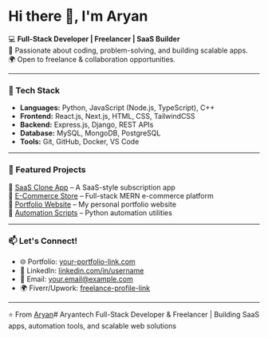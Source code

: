 # Hi there 👋, I'm Aryan  

💻 **Full-Stack Developer | Freelancer | SaaS Builder**  
🚀 Passionate about coding, problem-solving, and building scalable apps.  
🌍 Open to freelance & collaboration opportunities.  

---

### 🔧 Tech Stack
- **Languages:** Python, JavaScript (Node.js, TypeScript), C++  
- **Frontend:** React.js, Next.js, HTML, CSS, TailwindCSS  
- **Backend:** Express.js, Django, REST APIs  
- **Database:** MySQL, MongoDB, PostgreSQL  
- **Tools:** Git, GitHub, Docker, VS Code  

---

### 📌 Featured Projects
🔹 [SaaS Clone App](https://github.com/username/saas-clone) – A SaaS-style subscription app  
🔹 [E-Commerce Store](https://github.com/username/ecommerce-app) – Full-stack MERN e-commerce platform  
🔹 [Portfolio Website](https://github.com/username/portfolio) – My personal portfolio website  
🔹 [Automation Scripts](https://github.com/username/automation-tools) – Python automation utilities  

---

### 📫 Let's Connect!
- 🌐 Portfolio: [your-portfolio-link.com](#)  
- 💼 LinkedIn: [linkedin.com/in/username](#)  
- 📧 Email: your.email@example.com  
- 🌍 Fiverr/Upwork: [freelance-profile-link](#)  

---

⭐️ From [Aryan](https://github.com/username)# Aryantech
Full-Stack Developer &amp; Freelancer | Building SaaS apps, automation tools, and scalable web solutions
